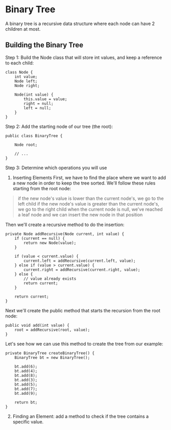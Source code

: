 # Binary Tree

A binary tree is a recursive data structure where each node can have 2 children at most. 

## Building the Binary Tree

Step 1: Build the Node class that will store int values, and keep a reference to each child:

```
class Node {
    int value;
    Node left;
    Node right;

    Node(int value) {
        this.value = value;
        right = null;
        left = null;
    }
}
```

Step 2: Add the starting node of our tree (the root):

```
public class BinaryTree {

    Node root;

    // ...
}
```

Step 3: Determine which operations you will use

1) Inserting Elements
  First, we have to find the place where we want to add a new node in order to keep the tree sorted. We'll follow these rules starting from the root node:
> if the new node's value is lower than the current node's, we go to the left child
> if the new node's value is greater than the current node's, we go to the right child
> when the current node is null, we've reached a leaf node and we can insert the new node in that position


Then we'll create a recursive method to do the insertion:
```
private Node addRecursive(Node current, int value) {
    if (current == null) {
        return new Node(value);
    }

    if (value < current.value) {
        current.left = addRecursive(current.left, value);
    } else if (value > current.value) {
        current.right = addRecursive(current.right, value);
    } else {
        // value already exists
        return current;
    }

    return current;
}
```

Next we'll create the public method that starts the recursion from the root node:

```
public void add(int value) {
    root = addRecursive(root, value);
}
```

Let's see how we can use this method to create the tree from our example:

```
private BinaryTree createBinaryTree() {
    BinaryTree bt = new BinaryTree();

    bt.add(6);
    bt.add(4);
    bt.add(8);
    bt.add(3);
    bt.add(5);
    bt.add(7);
    bt.add(9);

    return bt;
}
```

2) Finding an Element: add a method to check if the tree contains a specific value.

```

